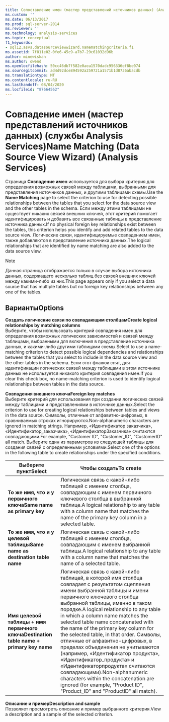 ```yaml
---
title: Сопоставление имен (мастер представлений источников данных) (Analysis Services) | Документация Майкрософт
ms.custom: ''
ms.date: 06/13/2017
ms.prod: sql-server-2014
ms.reviewer: ''
ms.technology: analysis-services
ms.topic: conceptual
f1_keywords:
- sql12.asvs.datasourceviewwizard.namematchingcriteria.f1
ms.assetid: 7f811e02-0fe6-45c9-a7b7-29c61032d96b
author: minewiskan
ms.author: owend
ms.openlocfilehash: 50cc46db7f582e0aea1570dadc956336ef8be074
ms.sourcegitcommit: ad4d92dce894592a259721a1571b1d8736abacdb
ms.translationtype: MT
ms.contentlocale: ru-RU
ms.lasthandoff: 08/04/2020
ms.locfileid: "87664562"
---
```

# <a name="name-matching-data-source-view-wizard-analysis-services"></a><span data-ttu-id="c0779-102">Совпадение имен (мастер представлений источников данных) (службы Analysis Services)</span><span class="sxs-lookup"><span data-stu-id="c0779-102">Name Matching (Data Source View Wizard) (Analysis Services)</span></span>
  <span data-ttu-id="c0779-103">Страница **Совпадение имен** используется для выбора критерия для определения возможных связей между таблицами, выбранными для представления источников данных, и другими таблицами схемы.</span><span class="sxs-lookup"><span data-stu-id="c0779-103">Use the **Name Matching** page to select the criterion to use for detecting possible relationships between the tables that you select for the data source view and the other tables in the schema.</span></span> <span data-ttu-id="c0779-104">Если между этими таблицами не существует никаких связей внешних ключей, этот критерий помогает идентифицировать и добавить все связанные таблицы в представление источника данных.</span><span class="sxs-lookup"><span data-stu-id="c0779-104">If no physical foreign key relationships exist between the tables, this criterion helps you identify and add related tables to the data source view.</span></span> <span data-ttu-id="c0779-105">Логические связи, идентифицируемые совпадением имен, также добавляются в представление источника данных.</span><span class="sxs-lookup"><span data-stu-id="c0779-105">The logical relationships that are identified by name matching are also added to the data source view.</span></span>  
  
> [!NOTE]  
>  <span data-ttu-id="c0779-106">Данная страница отображается только в случае выбора источника данных, содержащего несколько таблиц без связей внешних ключей между какими-либо из них.</span><span class="sxs-lookup"><span data-stu-id="c0779-106">This page appears only if you select a data source that has multiple tables but no foreign key relationships between any one of the tables.</span></span>  
  
## <a name="options"></a><span data-ttu-id="c0779-107">Варианты</span><span class="sxs-lookup"><span data-stu-id="c0779-107">Options</span></span>  
 <span data-ttu-id="c0779-108">**Создать логические связи по совпадающим столбцам**</span><span class="sxs-lookup"><span data-stu-id="c0779-108">**Create logical relationships by matching columns**</span></span>  
 <span data-ttu-id="c0779-109">Выберите, чтобы использовать критерий совпадения имен для определения возможных логических зависимостей и связей между таблицами, выбранными для включения в представление источника данных, и какими-либо другими таблицами схемы.</span><span class="sxs-lookup"><span data-stu-id="c0779-109">Select to use a name-matching criterion to detect possible logical dependencies and relationships between the tables that you select to include in the data source view and the other tables in the schema.</span></span> <span data-ttu-id="c0779-110">Если этот флажок снят, для идентификации логических связей между таблицами в этом источнике данных не используется никакого критерия совпадения имен.</span><span class="sxs-lookup"><span data-stu-id="c0779-110">If you clear this check box, no name-matching criterion is used to identify logical relationships between tables in the data source.</span></span>  
  
 <span data-ttu-id="c0779-111">**Совпадения внешнего ключа**</span><span class="sxs-lookup"><span data-stu-id="c0779-111">**Foreign key matches**</span></span>  
 <span data-ttu-id="c0779-112">Выберите критерий для использования при создании логических связей между таблицами и представлениями в источнике данных.</span><span class="sxs-lookup"><span data-stu-id="c0779-112">Select the criterion to use for creating logical relationships between tables and views in the data source.</span></span> <span data-ttu-id="c0779-113">Символы, отличные от алфавитно-цифровых, в сравниваемых строках игнорируются.</span><span class="sxs-lookup"><span data-stu-id="c0779-113">Non-alphanumeric characters are ignored in matching strings.</span></span> <span data-ttu-id="c0779-114">Например, «Идентификатор заказчика», «Идентификатор_заказчика», «ИдентификаторЗаказчика» считаются совпадающими.</span><span class="sxs-lookup"><span data-stu-id="c0779-114">For example, "Customer ID", "Customer_ID", "CustomerID" all match.</span></span> <span data-ttu-id="c0779-115">Выберите один из параметров из следующей таблицы для создания связей с определенными условиями.</span><span class="sxs-lookup"><span data-stu-id="c0779-115">Select one of the options in the following table to create relationships under the specified conditions.</span></span>  
  
|<span data-ttu-id="c0779-116">Выберите пункт</span><span class="sxs-lookup"><span data-stu-id="c0779-116">Select</span></span>|<span data-ttu-id="c0779-117">Чтобы создать</span><span class="sxs-lookup"><span data-stu-id="c0779-117">To create</span></span>|  
|------------|---------------|  
|<span data-ttu-id="c0779-118">**То же имя, что и у первичного ключа**</span><span class="sxs-lookup"><span data-stu-id="c0779-118">**Same name as primary key**</span></span>|<span data-ttu-id="c0779-119">Логическая связь с какой-либо таблицей с именем столбца, совпадающим с именем первичного ключевого столбца в выбранной таблице.</span><span class="sxs-lookup"><span data-stu-id="c0779-119">A logical relationship to any table with a column name that matches the name of the primary key column in a selected table.</span></span>|  
|<span data-ttu-id="c0779-120">**То же имя, что и у целевой таблицы**</span><span class="sxs-lookup"><span data-stu-id="c0779-120">**Same name as destination table name**</span></span>|<span data-ttu-id="c0779-121">Логическая связь с какой-либо таблицей с именем столбца, совпадающим с именем выбранной таблицы.</span><span class="sxs-lookup"><span data-stu-id="c0779-121">A logical relationship to any table with a column name that matches the name of a selected table.</span></span>|  
|<span data-ttu-id="c0779-122">**Имя целевой таблицы + имя первичного ключа**</span><span class="sxs-lookup"><span data-stu-id="c0779-122">**Destination table name + primary key name**</span></span>|<span data-ttu-id="c0779-123">Логическая связь с какой-либо таблицей, в которой имя столбца совпадает с результатом сцепления имени выбранной таблицы и имени первичного ключевого столбца выбранной таблицы, именно в таком порядке.</span><span class="sxs-lookup"><span data-stu-id="c0779-123">A logical relationship to any table in which a column name matches the selected table name concatenated with the name of the primary key column for the selected table, in that order.</span></span> <span data-ttu-id="c0779-124">Символы, отличные от алфавитно-цифровых, в пределах объединения не учитываются (например, «Идентификатор продукта», «Идентификатор_продукта» и «Идентификаторпродукта» считаются совпадающими).</span><span class="sxs-lookup"><span data-stu-id="c0779-124">Non-alphanumeric characters within the concatenation are ignored (for example, "Product ID", "Product_ID" and "ProductID" all match).</span></span>|  
  
 <span data-ttu-id="c0779-125">**Описание и пример**</span><span class="sxs-lookup"><span data-stu-id="c0779-125">**Description and sample**</span></span>  
 <span data-ttu-id="c0779-126">Позволяет просмотреть описание и пример выбранного критерия.</span><span class="sxs-lookup"><span data-stu-id="c0779-126">View a description and a sample of the selected criterion.</span></span>  
  
  
